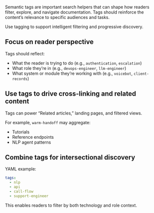 Semantic tags are important search helpers that can shape how readers filter, explore, and navigate documentation. Tags should reinforce the content’s relevance to specific audiences and tasks.

Use tagging to support intelligent filtering and progressive discovery.

## Focus on reader perspective
Tags should reflect:
* What the reader is trying to do (e.g., `authentication`, `escalation`)
* What role they’re in (e.g., `devops-engineer`, `llm-engineer`)
* What system or module they’re working with (e.g., `voicebot`, `client-records`)

## Use tags to drive cross-linking and related content
Tags can power “Related articles,” landing pages, and filtered views.

For example, `warm-handoff` may aggregate:
* Tutorials
* Reference endpoints
* NLP agent patterns

## Combine tags for intersectional discovery
YAML example:
``` yaml
tags:
  - nlp
  - api
  - call-flow
  - support-engineer
```

This enables readers to filter by both technology and role context.
